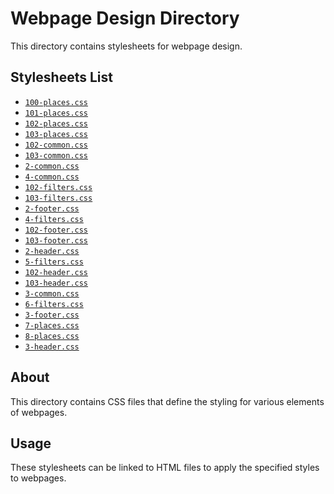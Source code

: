 # Webpage Design Directory

This directory contains stylesheets for webpage design.

## Stylesheets List
- [`100-places.css`](./100-places.css)
- [`101-places.css`](./101-places.css)
- [`102-places.css`](./102-places.css)
- [`103-places.css`](./103-places.css)
- [`102-common.css`](./102-common.css)
- [`103-common.css`](./103-common.css)
- [`2-common.css`](./2-common.css)
- [`4-common.css`](./4-common.css)
- [`102-filters.css`](./102-filters.css)
- [`103-filters.css`](./103-filters.css)
- [`2-footer.css`](./2-footer.css)
- [`4-filters.css`](./4-filters.css)
- [`102-footer.css`](./102-footer.css)
- [`103-footer.css`](./103-footer.css)
- [`2-header.css`](./2-header.css)
- [`5-filters.css`](./5-filters.css)
- [`102-header.css`](./102-header.css)
- [`103-header.css`](./103-header.css)
- [`3-common.css`](./3-common.css)
- [`6-filters.css`](./6-filters.css)
- [`3-footer.css`](./3-footer.css)
- [`7-places.css`](./7-places.css)
- [`8-places.css`](./8-places.css)
- [`3-header.css`](./3-header.css)

## About
This directory contains CSS files that define the styling for various elements of webpages.

## Usage
These stylesheets can be linked to HTML files to apply the specified styles to webpages.